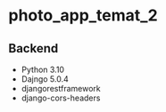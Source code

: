# photo_app_temat_2
## Backend
- Python 3.10
- Dajngo 5.0.4
- djangorestframework
- django-cors-headers